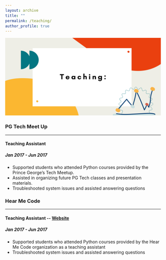 ```yaml
---
layout: archive
title: ""
permalink: /teaching/
author_profile: true
---
```


<img src="/images/Teaching.png" alt="Teaching" width="650"/>


### PG Tech Meet Up
----
#### Teaching Assistant
##### Jan 2017 - Jun 2017

- Supported students who attended Python courses provided by the Prince George’s Tech Meetup. 
- Assisted in organizing future PG Tech classes and presentation materials.
- Troubleshooted system issues and assisted answering questions


###  Hear Me Code 
----
#### Teaching Assistant -- [Website](https://hearmecode.com/) 
##### Jan 2017 - Jun 2017

- Supported students who attended Python courses provided by the Hear Me Code organization as a teaching assistant
- Troubleshooted system issues and assisted answering questions
